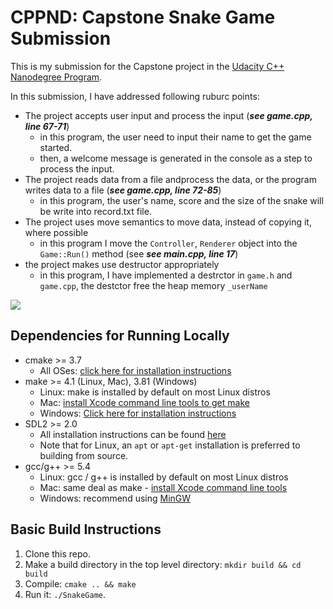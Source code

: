 # CPPND: Capstone Snake Game Submission

This is my submission for the Capstone project in the [Udacity C++ Nanodegree Program](https://www.udacity.com/course/c-plus-plus-nanodegree--nd213). 

In this submission, I have addressed following ruburc points:
* The project accepts user input and process the input (***see game.cpp, line 67-71***)
  * in this program, the user need to input their name to get the game started.
  * then, a welcome message is generated in the console as a step to process the input.
* The project reads data from a file andprocess the data, or the program writes data to a file (***see game.cpp, line 72-85***)
  * in this program, the user's name, score and the size of the snake will be write into record.txt file.
* The project uses move semantics to move data, instead of copying it, where possible
  * in this program I move the `Controller`, `Renderer` object into the `Game::Run()` method (see ***see main.cpp, line 17***)
* the project makes use destructor appropriately
  * in this program, I have implemented a destrctor in `game.h` and `game.cpp`, the destctor free the heap memory `_userName`
  
<img src="snake_game.gif"/>



## Dependencies for Running Locally
* cmake >= 3.7
  * All OSes: [click here for installation instructions](https://cmake.org/install/)
* make >= 4.1 (Linux, Mac), 3.81 (Windows)
  * Linux: make is installed by default on most Linux distros
  * Mac: [install Xcode command line tools to get make](https://developer.apple.com/xcode/features/)
  * Windows: [Click here for installation instructions](http://gnuwin32.sourceforge.net/packages/make.htm)
* SDL2 >= 2.0
  * All installation instructions can be found [here](https://wiki.libsdl.org/Installation)
  * Note that for Linux, an `apt` or `apt-get` installation is preferred to building from source.
* gcc/g++ >= 5.4
  * Linux: gcc / g++ is installed by default on most Linux distros
  * Mac: same deal as make - [install Xcode command line tools](https://developer.apple.com/xcode/features/)
  * Windows: recommend using [MinGW](http://www.mingw.org/)

## Basic Build Instructions

1. Clone this repo.
2. Make a build directory in the top level directory: `mkdir build && cd build`
3. Compile: `cmake .. && make`
4. Run it: `./SnakeGame`.